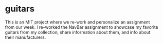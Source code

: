 # guitars
This is an MIT project where we re-work and personalize an assignment from our week. I re-worked the NavBar assignment to showcase my favorite guitars from my collection, share information about them, and info about their manufacturers.
